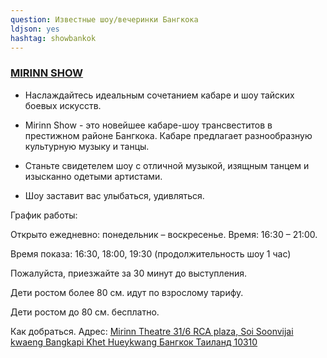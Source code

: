 ```yaml
---
question: Известные шоу/вечеринки Бангкока
ldjson: yes
hashtag: showbankok
---
```


### [MIRINN SHOW](https://goo.gl/maps/h294tFngAyWTQ9m97)

* Наслаждайтесь идеальным сочетанием кабаре и шоу тайских боевых искусств.

* Mirinn Show - это новейшее кабаре-шоу трансвеститов в престижном районе Бангкока. Кабаре предлагает разнообразную культурную музыку и танцы.

* Станьте свидетелем шоу с отличной музыкой, изящным танцем и изысканно одетыми артистами.

* Шоу заставит вас улыбаться, удивляться.

График работы:

Открыто ежедневно: понедельник – воскресенье. Время: 16:30 – 21:00.

Время показа: 16:30, 18:00, 19:30 (продолжительность шоу 1 час)

Пожалуйста, приезжайте за 30 минут до выступления.

Дети ростом более 80 см. идут по взрослому тарифу.

Дети ростом до 80 см. бесплатно.

Как добраться.
Адрес: [Mirinn Theatre 31/6 RCA plaza, Soi Soonvijai kwaeng Bangkapi Khet Hueykwang Бангкок Таиланд 10310](https://goo.gl/maps/h294tFngAyWTQ9m97)
